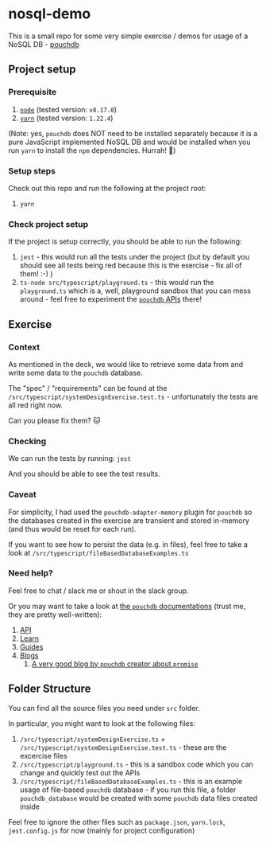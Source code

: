 # nosql-demo
This is a small repo for some very simple exercise / demos for usage of a NoSQL DB - [pouchdb](https://pouchdb.com/)

## Project setup

### Prerequisite
1. [`node`](https://nodejs.org/en/) (tested version: `v8.17.0`) 
2. [`yarn`](https://yarnpkg.com/getting-started/install) (tested version: `1.22.4`)

(Note: yes, `pouchdb` does NOT need to be installed separately because it is a pure JavaScript implemented NoSQL DB and would be installed when you run `yarn` to install the `npm` dependencies. Hurrah! 🎉)  

### Setup steps
Check out this repo and run the following at the project root:
1. `yarn`

### Check project setup
If the project is setup correctly, you should be able to run the following:
1. `jest` - this would run all the tests under the project (but by default you should see all tests being red because this is the exercise - fix all of them! :-) ) 
2. `ts-node src/typescript/playground.ts` - this would run the `playground.ts` which is a, well, playground sandbox that you can mess around - feel free to experiment the [`pouchdb` APIs](https://pouchdb.com/api.html) there!

## Exercise

### Context
As mentioned in the deck, we would like to retrieve some data from and write some data to the `pouchdb` database.

The "spec" / "requirements" can be found at the `/src/typescript/systemDesignExercise.test.ts` - unfortunately the tests are all red right now. 

Can you please fix them? 🐱

### Checking
We can run the tests by running: `jest`

And you should be able to see the test results. 

### Caveat

For simplicity, I had used the `pouchdb-adapter-memory` plugin for `pouchdb` so the databases created in the exercise are transient and stored in-memory (and thus would be reset for each run).

If you want to see how to persist the data (e.g. in files), feel free to take a look at `/src/typescript/fileBasedDatabaseExamples.ts`

### Need help?
Feel free to chat / slack me or shout in the slack group.

Or you may want to take a look at [the `pouchdb` documentations](https://pouchdb.com/) (trust me, they are pretty well-written):
1. [API](https://pouchdb.com/api.html)
2. [Learn](https://pouchdb.com/learn.html)
3. [Guides](https://pouchdb.com/guides/)
4. [Blogs](https://pouchdb.com/blog/)
    1. [A very good blog by `pouchdb` creator about `promise`](https://pouchdb.com/2015/05/18/we-have-a-problem-with-promises.html)

## Folder Structure
You can find all the source files you need under `src` folder.

In particular, you might want to look at the following files:
 1. `/src/typescript/systemDesignExercise.ts` + `/src/typescript/systemDesignExercise.test.ts` - these are the excercise files
 2. `/src/typescript/playground.ts` - this is a sandbox code which you can change and quickly test out the APIs
 3. `/src/typescript/fileBasedDatabaseExamples.ts` - this is an example usage of file-based `pouchdb` database - if you run this file, a folder `pouchdb_database` would be created with some `pouchdb` data files created inside

Feel free to ignore the other files such as `package.json`, `yarn.lock`, `jest.config.js` for now (mainly for project configuration)
